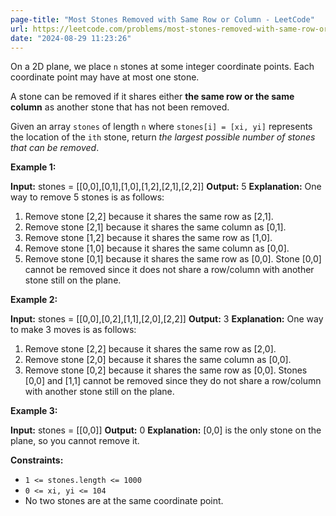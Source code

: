 ```yaml
---
page-title: "Most Stones Removed with Same Row or Column - LeetCode"
url: https://leetcode.com/problems/most-stones-removed-with-same-row-or-column/description/?envType=daily-question&envId=2024-08-29
date: "2024-08-29 11:23:26"
---
```

On a 2D plane, we place `n` stones at some integer coordinate points. Each coordinate point may have at most one stone.

A stone can be removed if it shares either **the same row or the same column** as another stone that has not been removed.

Given an array `stones` of length `n` where `stones[i] = [xi, yi]` represents the location of the `ith` stone, return *the largest possible number of stones that can be removed*.

**Example 1:**

**Input:** stones = \[\[0,0\],\[0,1\],\[1,0\],\[1,2\],\[2,1\],\[2,2\]\]
**Output:** 5
**Explanation:** One way to remove 5 stones is as follows:
1. Remove stone \[2,2\] because it shares the same row as \[2,1\].
2. Remove stone \[2,1\] because it shares the same column as \[0,1\].
3. Remove stone \[1,2\] because it shares the same row as \[1,0\].
4. Remove stone \[1,0\] because it shares the same column as \[0,0\].
5. Remove stone \[0,1\] because it shares the same row as \[0,0\].
Stone \[0,0\] cannot be removed since it does not share a row/column with another stone still on the plane.

**Example 2:**

**Input:** stones = \[\[0,0\],\[0,2\],\[1,1\],\[2,0\],\[2,2\]\]
**Output:** 3
**Explanation:** One way to make 3 moves is as follows:
1. Remove stone \[2,2\] because it shares the same row as \[2,0\].
2. Remove stone \[2,0\] because it shares the same column as \[0,0\].
3. Remove stone \[0,2\] because it shares the same row as \[0,0\].
Stones \[0,0\] and \[1,1\] cannot be removed since they do not share a row/column with another stone still on the plane.

**Example 3:**

**Input:** stones = \[\[0,0\]\]
**Output:** 0
**Explanation:** \[0,0\] is the only stone on the plane, so you cannot remove it.

**Constraints:**

-   `1 <= stones.length <= 1000`
-   `0 <= xi, yi <= 104`
-   No two stones are at the same coordinate point.